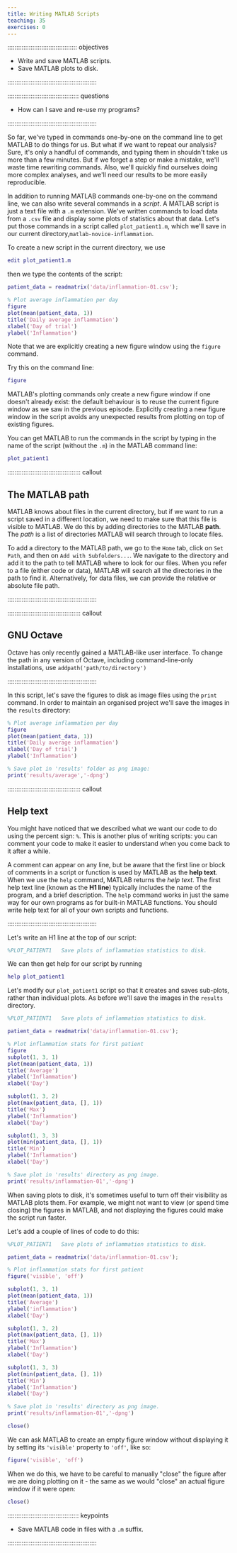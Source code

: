 ```yaml
---
title: Writing MATLAB Scripts
teaching: 35
exercises: 0
---
```


::::::::::::::::::::::::::::::::::::::: objectives

- Write and save MATLAB scripts.
- Save MATLAB plots to disk.

::::::::::::::::::::::::::::::::::::::::::::::::::

:::::::::::::::::::::::::::::::::::::::: questions

- How can I save and re-use my programs?

::::::::::::::::::::::::::::::::::::::::::::::::::

So far, we've typed in commands one-by-one on the command line
to get MATLAB to do things for us. But what if we want to repeat
our analysis? Sure, it's only a handful of commands,
and typing them in shouldn't take
us more than a few minutes. But if we forget a step or make a mistake,
we'll waste time rewriting commands. Also, we'll quickly find ourselves
doing more complex analyses, and we'll need our results to
be more easily reproducible.

In addition to running MATLAB commands one-by-one on the
command line, we can
also write several commands in a *script*. A MATLAB script
is just a text file with a `.m` extension. We've written
commands to load data from a `.csv` file and
display some plots of statistics about that data. Let's
put those commands in a script called `plot_patient1.m`,
which we'll save in our current directory,`matlab-novice-inflammation`.

To create a new script in the current directory, we use

```matlab
edit plot_patient1.m
```

then we type the contents of the script:

```matlab
patient_data = readmatrix('data/inflammation-01.csv');

% Plot average inflammation per day
figure
plot(mean(patient_data, 1))
title('Daily average inflammation')
xlabel('Day of trial')
ylabel('Inflammation')
```

Note that we are explicitly creating a new figure window using the `figure` command.

Try this on the command line:

```matlab
figure
```

MATLAB's plotting commands only create a new figure window if one doesn't already exist:
the default behaviour is to reuse the current figure window as we saw in the previous episode.
Explicitly creating a new figure window in the script avoids any unexpected results from
plotting on top of existing figures.

You can get MATLAB to run the commands in the script by typing in the name
of the script (without the `.m`) in the MATLAB command line:

```matlab
plot_patient1
```

:::::::::::::::::::::::::::::::::::::::::  callout

## The MATLAB path

MATLAB knows about files in the current directory, but if we want to
run a script saved in a different location, we need to make sure that
this file is visible to MATLAB.
We do this by adding directories to the MATLAB **path**.
The *path* is a list of directories MATLAB will search through to locate
files.

To add a directory to the MATLAB path,
we go to the `Home` tab,
click on `Set Path`,
and then on `Add with Subfolders...`.
We navigate to the directory and
add it to the path to tell MATLAB where to look for our files. When you refer
to a file (either code or data), MATLAB will search all the directories in the path
to find it. Alternatively, for data files, we can provide the relative or
absolute file path.


::::::::::::::::::::::::::::::::::::::::::::::::::

:::::::::::::::::::::::::::::::::::::::::  callout

## GNU Octave

Octave has only recently gained a MATLAB-like user interface. To change the
path in any version of Octave, including command-line-only installations, use
`addpath('path/to/directory')`


::::::::::::::::::::::::::::::::::::::::::::::::::

In this script,
let's save the figures to disk as image files using the `print` command.
In order to maintain an organised project we'll save the images
in the `results` directory:

```matlab
% Plot average inflammation per day
figure
plot(mean(patient_data, 1))
title('Daily average inflammation')
xlabel('Day of trial')
ylabel('Inflammation')

% Save plot in 'results' folder as png image:
print('results/average','-dpng')
```

:::::::::::::::::::::::::::::::::::::::::  callout

## Help text

You might have noticed that we described what we want
our code to do using the percent sign: `%`.
This is another plus of writing scripts: you can comment
your code to make it easier to understand when you come
back to it after a while.

A comment can appear on any line, but be aware that the first line
or block of comments in a script or function is used by MATLAB as the
**help text**.
When we use the `help` command, MATLAB returns the *help text*.
The first help text line (known as the **H1 line**)
typically includes the name of the program, and a brief description.
The `help` command works in just the same way for our own programs as for
built-in MATLAB functions.
You should write help text for all of your own scripts and functions.


::::::::::::::::::::::::::::::::::::::::::::::::::

Let's write an H1 line at the top of our script:

```matlab
%PLOT_PATIENT1   Save plots of inflammation statistics to disk.
```

We can then get help for our script by running

```matlab
help plot_patient1
```

Let's modify our `plot_patient1` script so that it creates and saves sub-plots,
rather than individual plots.
As before we'll save the images in the `results` directory.

```matlab
%PLOT_PATIENT1   Save plots of inflammation statistics to disk.

patient_data = readmatrix('data/inflammation-01.csv');

% Plot inflammation stats for first patient
figure
subplot(1, 3, 1)
plot(mean(patient_data, 1))
title('Average')
ylabel('Inflammation')
xlabel('Day')

subplot(1, 3, 2)
plot(max(patient_data, [], 1))
title('Max')
ylabel('Inflammation')
xlabel('Day')

subplot(1, 3, 3)
plot(min(patient_data, [], 1))
title('Min')
ylabel('Inflammation')
xlabel('Day')

% Save plot in 'results' directory as png image.
print('results/inflammation-01','-dpng')
```

When saving plots to disk,
it's sometimes useful to turn off their visibility as MATLAB plots them.
For example, we might not want to view (or spend time closing) the figures in MATLAB, and
not displaying the figures could make the script run faster.

Let's add a couple of lines of code to do this:

```matlab
%PLOT_PATIENT1   Save plots of inflammation statistics to disk.

patient_data = readmatrix('data/inflammation-01.csv');

% Plot inflammation stats for first patient
figure('visible', 'off')

subplot(1, 3, 1)
plot(mean(patient_data, 1))
title('Average')
ylabel('inflammation')
xlabel('Day')

subplot(1, 3, 2)
plot(max(patient_data, [], 1))
title('Max')
ylabel('Inflammation')
xlabel('Day')

subplot(1, 3, 3)
plot(min(patient_data, [], 1))
title('Min')
ylabel('Inflammation')
xlabel('Day')

% Save plot in 'results' directory as png image.
print('results/inflammation-01','-dpng')

close()
```

We can ask MATLAB to create an empty figure window without
displaying it by setting its `'visible'` property to `'off'`, like so:

```matlab
figure('visible', 'off')
```

When we do this, we have to be careful to manually "close" the figure
after we are doing plotting on it - the same as we would "close"
an actual figure window if it were open:

```matlab
close()
```

:::::::::::::::::::::::::::::::::::::::: keypoints

- Save MATLAB code in files with a `.m` suffix.

::::::::::::::::::::::::::::::::::::::::::::::::::


